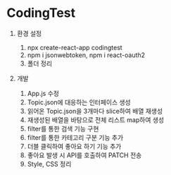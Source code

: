 # CodingTest

1. 환경 설정
   1. npx create-react-app codingtest
   2. npm i jsonwebtoken, npm i react-oauth2
   3. 폴더 정리

2. 개발
   1. App.js 수정
   2. Topic.json에 대응하는 인터페이스 생성
   3. 읽어온 Topic.json을 3개마다 slice하여 배열 재생성
   4. 재생성된 배열을 바탕으로 전체 리스트 map하여 생성
   5. filter를 통한 검색 기능 구현
   6. filter를 통한 카테고리 구분 기능 추가
   7. 더블 클릭하여 좋아요 하기 기능 추가
   8. 좋아요 발생 시 API를 호출하여 PATCH 전송
   9. Style, CSS 정리